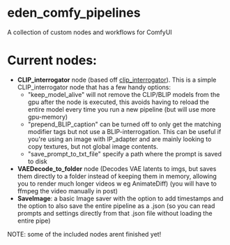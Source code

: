 # eden_comfy_pipelines
A collection of custom nodes and workflows for ComfyUI

# Current nodes:
- **CLIP_interrogator** node (based off [clip_interrogator](https://github.com/pharmapsychotic/clip-interrogator)).
  This is a simple CLIP_interrogator node that has a few handy options:
    - "keep_model_alive" will not remove the CLIP/BLIP models from the gpu after the node is executed, this avoids having to reload the entire model every time you run a new pipeline (but will use more gpu-memory)
    - "prepend_BLIP_caption" can be turned off to only get the matching modifier tags but not use a BLIP-interrogation. This can be useful if you're using an image with IP_adapter and are mainly looking to copy textures, but not global image contents.
    - "save_prompt_to_txt_file" specify a path where the prompt is saved to disk
- **VAEDecode_to_folder** node (Decodes VAE latents to imgs, but saves them directly to a folder instead of keeping them in memory, allowing you to render much longer videos w eg AnimateDiff) (you will have to ffmpeg the video manually in post)
- **SaveImage**: a basic Image saver with the option to add timestamps and the option to also save the entire pipeline as a .json (so you can read prompts and settings directly from that .json file without loading the entire pipe)

NOTE:
some of the included nodes arent finished yet!
